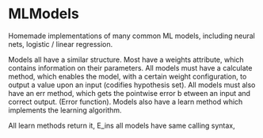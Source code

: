 # MLModels
Homemade implementations of many common ML models, including neural nets, logistic / linear regression. 

Models all have a similar structure. Most have a weights attribute, which contains information on their parameters.
All models must have a calculate method, which enables the model, with a certain weight configuration, to output a value upon
an input (codifies hypothesis set). All models must also have an err method, which gets the pointwise error b
etween an input and correct output. (Error function). Models also have a learn method which implements the learning algorithm.

All learn methods return it, E_ins
all models have same calling syntax,

